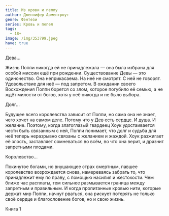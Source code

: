 ```yaml
---
title: Из крови и пеплу
author: Дженнифер Арментроут
genre: Фэнтези
series: Кровь и пепел
tags:
  - 18+
image: /img/353799.jpeg
have: true
---
```

Дева…

Жизнь Поппи никогда ей не принадлежала — она была избрана для особой миссии ещё при рождении. Существование Девы — это одиночество. Она неприкасаема. На неё не смотрят. С ней не говорят. Удовольствие для неё — под запретом. В ожидании своего Восхождения Поппи борется со злом, которое погубило её семью, а не ждёт милости от богов, хотя у неё никогда и не было выбора.

Долг…

Будущее всего королевства зависит от Поппи, но сама она не знает, чего хочет на самом деле. Потому что у Дев есть сердце. И душа. И желание. Поэтому, когда златоглазый гвардеец Хоук удостаивается чести быть связанным с ней, Поппи понимает, что долг и судьба для неё теперь неразрывно связаны с желанием и жаждой. Хоук разжигает её злость, заставляет сомневаться во всём, во что она верит, и дразнит запретными плодами.

Королевство…

Покинутое богами, но внушающее страх смертным, павшее королевство возрождается снова, намереваясь забрать то, что принадлежит ему по праву, с помощью насилия и жестокости. Чем ближе час расплаты, тем сильнее размывается граница между запретным и правильным. И когда пропитанные кровью нити, которые держат мир Поппи, начнут рваться, она рискует потерять не только своё сердце и благословение богов, но и свою жизнь.

Книга 1